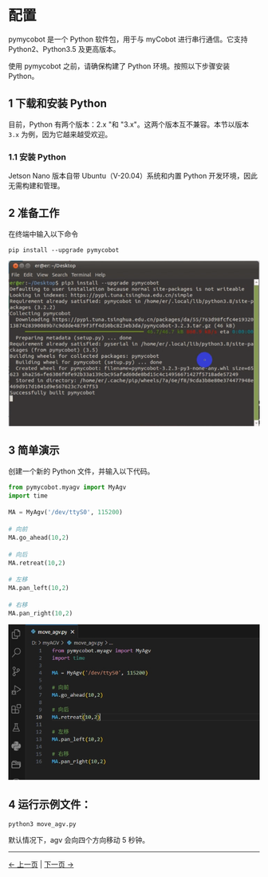 # 配置

pymycobot 是一个 Python 软件包，用于与 myCobot 进行串行通信。它支持 Python2、Python3.5 及更高版本。

使用 pymycobot 之前，请确保构建了 Python 环境。按照以下步骤安装 Python。

## 1 下载和安装 Python

目前，Python 有两个版本：2.x "和 "3.x"。这两个版本互不兼容。本节以版本 `3.x` 为例，因为它越来越受欢迎。

### 1.1 安装 Python

Jetson Nano 版本自带 Ubuntu（V-20.04）系统和内置 Python 开发环境，因此无需构建和管理。

## 2 准备工作

在终端中输入以下命令

```
pip install --upgrade pymycobot
```

![pipinstall](../../resources/6-SDKDevelopment/6.1/pipinstall.png)

## 3 简单演示

创建一个新的 Python 文件，并输入以下代码。

```python
from pymycobot.myagv import MyAgv
import time

MA = MyAgv('/dev/ttyS0', 115200)

# 向前
MA.go_ahead(10,2)

# 向后
MA.retreat(10,2)

# 左移
MA.pan_left(10,2)

# 右移
MA.pan_right(10,2)
```

![pythondemo](../../resources/6-SDKDevelopment/6.1/pythondemo.png)

## 4 运行示例文件：

```
python3 move_agv.py
```

默认情况下，agv 会向四个方向移动 5 秒钟。

---

[← 上一页](README.md) | [下一页 →](6.1.2-API.md)
